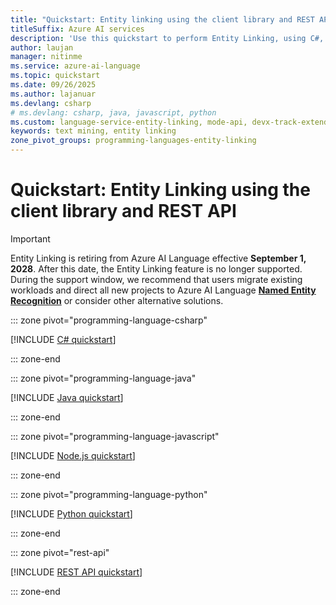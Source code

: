 ```yaml
---
title: "Quickstart: Entity linking using the client library and REST API"
titleSuffix: Azure AI services
description: 'Use this quickstart to perform Entity Linking, using C#, Python, Java, JavaScript, and the REST API.'
author: laujan
manager: nitinme
ms.service: azure-ai-language
ms.topic: quickstart
ms.date: 09/26/2025
ms.author: lajanuar
ms.devlang: csharp
# ms.devlang: csharp, java, javascript, python
ms.custom: language-service-entity-linking, mode-api, devx-track-extended-java, devx-track-js, devx-track-python
keywords: text mining, entity linking
zone_pivot_groups: programming-languages-entity-linking
---
```


# Quickstart: Entity Linking using the client library and REST API

> [!IMPORTANT]
> Entity Linking is retiring from Azure AI Language effective **September 1, 2028**. After this date, the Entity Linking feature is no longer supported.   During the support window, we recommend that users migrate existing workloads and direct all new projects to Azure AI Language [**Named Entity Recognition**](../named-entity-recognition/overview.md) or consider other alternative solutions.


::: zone pivot="programming-language-csharp"

[!INCLUDE [C# quickstart](includes/quickstarts/csharp-sdk.md)]

::: zone-end

::: zone pivot="programming-language-java"

[!INCLUDE [Java quickstart](includes/quickstarts/java-sdk.md)]

::: zone-end

::: zone pivot="programming-language-javascript"

[!INCLUDE [Node.js quickstart](includes/quickstarts/nodejs-sdk.md)]

::: zone-end

::: zone pivot="programming-language-python"

[!INCLUDE [Python quickstart](includes/quickstarts/python-sdk.md)]

::: zone-end

::: zone pivot="rest-api"

[!INCLUDE [REST API quickstart](includes/quickstarts/rest-api.md)]

::: zone-end
